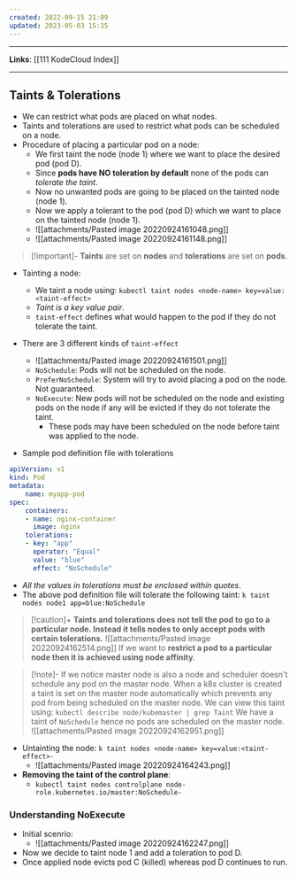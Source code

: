 ```yaml
---
created: 2022-09-15 21:09
updated: 2023-05-03 15:15
---
```

---
**Links**: [[111 KodeCloud Index]]

---
## Taints & Tolerations
- We can restrict what pods are placed on what nodes.
- Taints and tolerations are used to restrict what pods can be scheduled on a node.
- Procedure of placing a particular pod on a node:
	- We first taint the node (node 1) where we want to place the desired pod (pod D).
	- Since **pods have NO toleration by default** none of the pods can *tolerate the taint*. 
	- Now no unwanted pods are going to be placed on the tainted node (node 1).
	- Now we apply a tolerant to the pod (pod D) which we want to place on the tainted node (node 1).
	- ![[attachments/Pasted image 20220924161048.png]]
	- ![[attachments/Pasted image 20220924161148.png]]

> [!important]- **Taints** are set on **nodes** and **tolerations** are set on **pods**.

- Tainting a node:
	- We taint a node using: `kubectl taint nodes <node-name> key=value:<taint-effect>`
	- *Taint is a key value pair*.
	- `taint-effect` defines what would happen to the pod if they do not tolerate the taint.
- There are 3 different kinds of `taint-effect`
	- ![[attachments/Pasted image 20220924161501.png]]
	- `NoSchedule`: Pods will not be scheduled on the node.
	- `PreferNoSchedule`: System will try to avoid placing a pod on the node. Not guaranteed.
	- `NoExecute`: New pods will not be scheduled on the node and existing pods on the node if any will be evicted if they do not tolerate the taint. 
		- These pods may have been scheduled on the node before taint was applied to the node.

- Sample pod definition file with tolerations
```yaml
apiVersion: v1
kind: Pod
metadata:
	name: myapp-pod
spec:
	containers:
	- name: nginx-container
	  image: nginx
	tolerations:
	- key: "app"
	  operator: "Equal"
	  value: "blue"
	  effect: "NoSchedule"
```

- *All the values in tolerations must be enclosed within quotes*.
- The above pod definition file will tolerate the following taint: `k taint nodes node1 app=blue:NoSchedule`

> [!caution]+ **Taints and tolerations does not tell the pod to go to a particular node. Instead it tells nodes to only accept pods with certain tolerations.**
> ![[attachments/Pasted image 20220924162514.png]]
> If we want to **restrict a pod to a particular node then it is achieved using node affinity**.

> [!note]- If we notice master node is also a node and scheduler doesn't schedule any pod on the master node.
> When a k8s cluster is created a taint is set on the master node automatically which prevents any pod from being scheduled on the master node.
> We can view this taint using: `kubectl describe node/kubemaster | grep Taint`
> We have a taint of `NoSchedule` hence no pods are scheduled on the master node.
> ![[attachments/Pasted image 20220924162951.png]]

- Untainting the node: `k taint nodes <node-name> key=value:<taint-effect>-`
	- ![[attachments/Pasted image 20220924164243.png]]
- **Removing the taint of the control plane**:
	- `kubectl taint nodes controlplane node- role.kubernetes.io/master:NoSchedule-`

### Understanding NoExecute
- Initial scenrio:
	- ![[attachments/Pasted image 20220924162247.png]]
- Now we decide to taint node 1 and add a toleration to pod D.
- Once applied node evicts pod C (killed) whereas pod D continues to run.